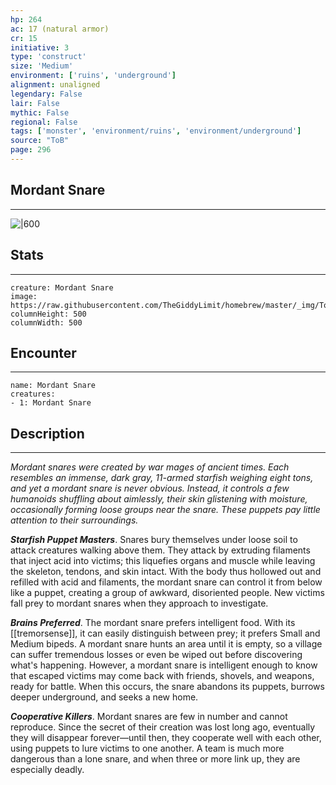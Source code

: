 ```yaml
---
hp: 264
ac: 17 (natural armor)
cr: 15
initiative: 3
type: 'construct'    
size: 'Medium'
environment: ['ruins', 'underground']
alignment: unaligned
legendary: False
lair: False
mythic: False
regional: False
tags: ['monster', 'environment/ruins', 'environment/underground']
source: "ToB"
page: 296
---
```


## Mordant Snare
---

![|600](https://raw.githubusercontent.com/TheGiddyLimit/homebrew/master/_img/ToB/Mordant%20Snare.webp)

## Stats
---

```statblock
creature: Mordant Snare
image: https://raw.githubusercontent.com/TheGiddyLimit/homebrew/master/_img/ToB/token/Mordant%20Snare.png
columnHeight: 500
columnWidth: 500
```

## Encounter
---

```encounter-table
name: Mordant Snare
creatures:
- 1: Mordant Snare
```

## Description
---
_Mordant snares were created by war mages of ancient times. Each resembles an immense, dark gray, 11-armed starfish weighing eight tons, and yet a mordant snare is never obvious. Instead, it controls a few humanoids shuffling about aimlessly, their skin glistening with moisture, occasionally forming loose groups near the snare. These puppets pay little attention to their surroundings._

**_Starfish Puppet Masters_**. Snares bury themselves under loose soil to attack creatures walking above them. They attack by extruding filaments that inject acid into victims; this liquefies organs and muscle while leaving the skeleton, tendons, and skin intact. With the body thus hollowed out and refilled with acid and filaments, the mordant snare can control it from below like a puppet, creating a group of awkward, disoriented people. New victims fall prey to mordant snares when they approach to investigate.

**_Brains Preferred_**. The mordant snare prefers intelligent food. With its [[tremorsense]], it can easily distinguish between prey; it prefers Small and Medium bipeds. A mordant snare hunts an area until it is empty, so a village can suffer tremendous losses or even be wiped out before discovering what's happening. However, a mordant snare is intelligent enough to know that escaped victims may come back with friends, shovels, and weapons, ready for battle. When this occurs, the snare abandons its puppets, burrows deeper underground, and seeks a new home.

**_Cooperative Killers_**. Mordant snares are few in number and cannot reproduce. Since the secret of their creation was lost long ago, eventually they will disappear forever—until then, they cooperate well with each other, using puppets to lure victims to one another. A team is much more dangerous than a lone snare, and when three or more link up, they are especially deadly.






